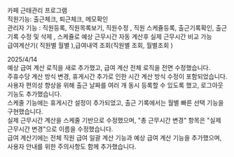 카페 근태관리 프로그램  
직원기능: 출근체크, 퇴근체크, 메모확인  
관리자 기능 : 직원등록, 직원목록보기, 직원수정 , 직원 스케쥴등록, 출근기록확인, 출근기록 수정 및 삭제 , 스케쥴로 예상 근무시간 자동 계산후 실제 근무시간 비교 가능  
급여계산기( 직원별 월별 ),급여내역 조회(직원별 조회, 월별조회 )  



2025/4/14  
예상 급여 계산 로직을 새로 추가했고, 급여 계산 전체 로직을 전면 수정했습니다.  
주휴수당 계산 방식 변경, 휴게시간 추가로 인한 시간 계산 방식 수정이 포함되었습니다.  
사용자 편의성 향상을 위해 출근 날짜를 여러 개 동시 등록할 수 있도록 했고, 로그아웃 기능도 추가했습니다.  
스케줄 기능에는 휴게시간 설정이 추가되었고, 출근 기록에서는 월별 빠른 선택 기능을 구현했습니다.  
실제 근무시간 계산을 스케줄 기반으로 수정했으며, "총 근무시간 변경" 항목은 "실제 근무시간 변경"으로 이름을 수정했습니다.  
급여 계산기에는 전체 직원 급여 일괄 계산 기능과 예상 급여 계산 기능을 추가했으며, 사용자 안내를 위한 주의사항도 함께 추가했습니다.  
